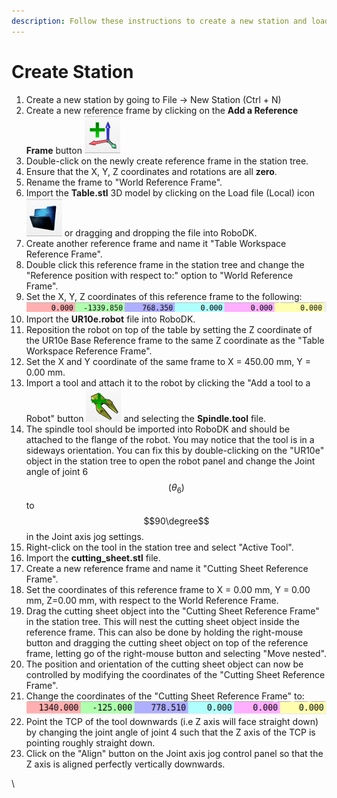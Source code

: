 ```yaml
---
description: Follow these instructions to create a new station and load assets.
---
```


# Create Station

1. Create a new station by going to File -> New Station (Ctrl + N)
2. Create a new reference frame by clicking on the **Add a Reference Frame** button <img src="../.gitbook/assets/image (13).png" alt="" data-size="line">
3. Double-click on the newly create reference frame in the station tree.
4. Ensure that the X, Y, Z coordinates and rotations are all **zero**.
5. Rename the frame to "World Reference Frame".
6. Import the **Table.stl** 3D model by clicking on the Load file (Local) icon <img src="../.gitbook/assets/Screenshot from 2022-11-27 20-09-58.png" alt="" data-size="line"> or dragging and dropping the file into RoboDK.
7. Create another reference frame and name it "Table Workspace Reference Frame".
8. Double click this reference frame in the station tree and change the "Reference position with respect to:" option to "World Reference Frame".
9. Set the X, Y, Z coordinates of this reference frame to the following: <img src="../.gitbook/assets/image (9).png" alt="" data-size="line">
10. Import the **UR10e.robot** file into RoboDK.
11. Reposition the robot on top of the table by setting the Z coordinate of the UR10e Base Reference frame to the same Z coordinate as the "Table Workspace Reference Frame".
12. Set the X and Y coordinate of the same frame to X = 450.00 mm, Y = 0.00 mm.
13. Import a tool and attach it to the robot by clicking the "Add a tool to a Robot" button <img src="../.gitbook/assets/image (1) (1).png" alt="" data-size="line"> and selecting the **Spindle.tool** file.
14. The spindle tool should be imported into RoboDK and should be attached to the flange of the robot. You may notice that the tool is in a sideways orientation. You can fix this by double-clicking on the "UR10e" object in the station tree to open the robot panel and change the Joint angle of joint 6 $$(\theta_6)$$to $$90\degree$$in the Joint axis jog settings.
15. Right-click on the tool in the station tree and select "Active Tool".
16. Import the **cutting\_sheet.stl** file.
17. Create a new reference frame and name it "Cutting Sheet Reference Frame".
18. Set the coordinates of this reference frame to X = 0.00 mm, Y = 0.00 mm, Z=0.00 mm, with respect to the World Reference Frame.
19. Drag the cutting sheet object into the "Cutting Sheet Reference Frame" in the station tree. This will nest the cutting sheet object inside the reference frame. This can also be done by holding the right-mouse button and dragging the cutting sheet object on top of the reference frame, letting go of the right-mouse button and selecting "Move nested".
20. The position and orientation of the cutting sheet object can now be controlled by modifying the coordinates of the "Cutting Sheet Reference Frame".
21. Change the coordinates of the "Cutting Sheet Reference Frame" to:<img src="../.gitbook/assets/image (4).png" alt="" data-size="line">
22. Point the TCP of the tool downwards (i.e Z axis will face straight down) by changing the joint angle of joint 4 such that the Z axis of the TCP is pointing roughly straight down.
23. Click on the "Align" button on the Joint axis jog control panel so that the Z axis is aligned perfectly vertically downwards.

\






